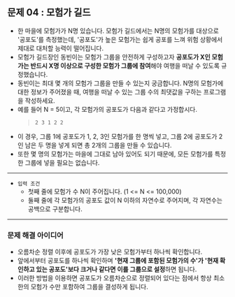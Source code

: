 ## 문제 04 : 모험가 길드
- 한 마을에 모험가가 N명 있습니다. 모험가 길드에서는 N명의 모험가를 대상으로 '공포도'를 측정했는데, '공포도'가 높은 모험가는 쉽게 공포를 느껴 위험 상황에서 제대로 대처할 능력이 떨어집니다.
- 모험가 길드장인 동빈이는 모험가 그룹을 안전하게 구성하고자 **공포도가 X인 모험가는 반드시 X명 이상으로 구성한 모험가 그룹에 참여**해야 여행을 떠날 수 있도록 규정했습니다.
- 동빈이는 최대 몇 개의 모험가 그룹을 만들 수 있는지 궁금합니다. N명의 모험가에 대한 정보가 주어졌을 때, 여행을 떠날 수 있는 그룹 수의 최댓값을 구하는 프로그램을 작성하세요.
- 예를 들어 N = 5이고, 각 모험가의 공포도가 다음과 같다고 가정합시다.
  > `2 3 1 2 2`
- 이 경우, 그룹 1에 공포도가 1, 2, 3인 모험가를 한 명씩 넣고, 그룹 2에 공포도가 2인 남은 두 명을 넣게 되면 총 2개의 그룹을 만들 수 있습니다.
- 또한 몇 명의 모험가는 마을에 그대로 남아 있어도 되기 때문에, 모든 모험가를 특정한 그룹에 넣을 필요는 없습니다.
---
- `입력 조건`
  - 첫째 줄에 모험가 수 N이 주어집니다. (1 <= N <= 100,000)
  - 둘째 줄에 각 모험가의 공포도 값이 N 이하의 자연수로 주어지며, 각 자연수는 공백으로 구분합니다.
---
### 문제 해결 아이디어
- 오름차순 정렬 이후에 공포도가 가장 낮은 모험가부터 하나씩 확인합니다.
- 앞에서부터 공포도를 하나씩 확인하며 **'현재 그룹에 포함된 모험가의 수'가 '현재 확인하고 있는 공포도'보다 크거나 같다면 이를 그룹으로 설정**하면 됩니다.
- 이러한 방법을 이용하면 공포도가 오름차순으로 정렬되어 있다는 점에서 항상 최소한의 모험가 수만 포함하여 그룹을 결성하게 됩니다.
